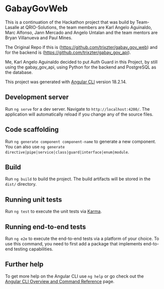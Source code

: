 # GabayGovWeb

This is a continuation of the Hackathon project that was build by Team-Lasalle at QRIO-Solutions, the team members are Karl Angelo Aguinaldo, Marc Alfonso, Jann Mercado and Angelo Untalan and the team mentors are Bryan Villanueva and Paul Mines.

The Original Repo if this is (https://github.com/trixzter/gabay_gov_web) and for the backend is (https://github.com/trixzter/gabay_gov_api).

Me, Karl Angelo Aguinaldo decided to put Auth Guard in this Project, by still using the gabay_gov_api, using Python for the backend and PostgreSQL as the database.

This project was generated with [Angular CLI](https://github.com/angular/angular-cli) version 18.2.14.

## Development server

Run `ng serve` for a dev server. Navigate to `http://localhost:4200/`. The application will automatically reload if you change any of the source files.

## Code scaffolding

Run `ng generate component component-name` to generate a new component. You can also use `ng generate directive|pipe|service|class|guard|interface|enum|module`.

## Build

Run `ng build` to build the project. The build artifacts will be stored in the `dist/` directory.

## Running unit tests

Run `ng test` to execute the unit tests via [Karma](https://karma-runner.github.io).

## Running end-to-end tests

Run `ng e2e` to execute the end-to-end tests via a platform of your choice. To use this command, you need to first add a package that implements end-to-end testing capabilities.

## Further help

To get more help on the Angular CLI use `ng help` or go check out the [Angular CLI Overview and Command Reference](https://angular.dev/tools/cli) page.
